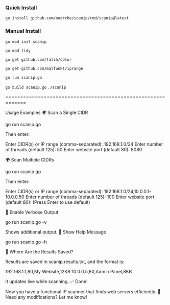 ### Quick Install 

`go install github.com/noarche/scanip/cmd/scanip@latest`


### Manual Install

`go mod init scanip`

`go mod tidy`



`go get github.com/fatih/color`

`go get github.com/malfunkt/iprange`

`go run scanip.go`

`go build scanip.go`
`./scanip`




=============================================================



Usage Examples
🌍 Scan a Single CIDR

go run scanip.go

Then enter:

Enter CIDR(s) or IP range (comma-separated): 192.168.1.0/24
Enter number of threads (default 125): 50
Enter website port (default 80): 8080

🌍 Scan Multiple CIDRs

go run scanip.go

Then enter:

Enter CIDR(s) or IP range (comma-separated): 192.168.1.0/24,10.0.0.1-10.0.0.50
Enter number of threads (default 125): 100
Enter website port (default 80): (Press Enter to use default)

🔎 Enable Verbose Output

go run scanip.go -v

Shows additional output.
📖 Show Help Message

go run scanip.go -h

📁 Where Are the Results Saved?

Results are saved in scanip.results.txt, and the format is:

192.168.1.1,80,My Website,12KB
10.0.0.5,80,Admin Panel,8KB

It updates live while scanning.
✅ Done!

Now you have a functional IP scanner that finds web servers efficiently. 🚀
Need any modifications? Let me know!
